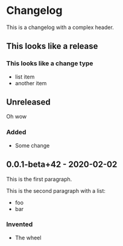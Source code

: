 # Changelog
This is a changelog with a complex header.

## This looks like a release
### This looks like a change type
- list item
- another item

## Unreleased
Oh wow

### Added
- Some change

## 0.0.1-beta+42 - 2020-02-02
This is the first paragraph.

This is the second paragraph with a list:

- foo
- bar

### Invented
- The wheel